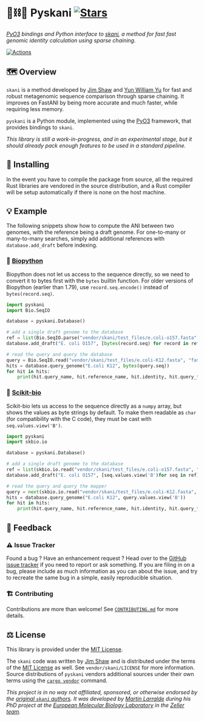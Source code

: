 # 🐍⛓️🧬 Pyskani [![Stars](https://img.shields.io/github/stars/althonos/pyskani.svg?style=social&maxAge=3600&label=Star)](https://github.com/althonos/pyskani/stargazers)

*[PyO3](https://pyo3.rs/) bindings and Python interface to [skani](https://github.com/bluenote-1577/skani), a method for fast fast genomic identity calculation using sparse chaining.*

[![Actions](https://img.shields.io/github/actions/workflow/status/althonos/pyskani/test.yml?branch=main&logo=github&style=flat-square&maxAge=300)](https://github.com/althonos/pyskani/actions)
<!-- [![Coverage](https://img.shields.io/codecov/c/gh/althonos/pyskani/branch/main.svg?style=flat-square&maxAge=3600)](https://codecov.io/gh/althonos/pyskani/)
[![License](https://img.shields.io/badge/license-MIT-blue.svg?style=flat-square&maxAge=2678400)](https://choosealicense.com/licenses/mit/)
[![PyPI](https://img.shields.io/pypi/v/pyskani.svg?style=flat-square&maxAge=3600)](https://pypi.org/project/pyskani)
[![Bioconda](https://img.shields.io/conda/vn/bioconda/pyskani?style=flat-square&maxAge=3600&logo=anaconda)](https://anaconda.org/bioconda/pyskani)
[![AUR](https://img.shields.io/aur/version/python-pyskani?logo=archlinux&style=flat-square&maxAge=3600)](https://aur.archlinux.org/packages/python-pyskani)
[![Wheel](https://img.shields.io/pypi/wheel/pyskani.svg?style=flat-square&maxAge=3600)](https://pypi.org/project/pyskani/#files)
[![Python Versions](https://img.shields.io/pypi/pyversions/pyskani.svg?style=flat-square&maxAge=600)](https://pypi.org/project/pyskani/#files)
[![Python Implementations](https://img.shields.io/pypi/implementation/pyskani.svg?style=flat-square&maxAge=600&label=impl)](https://pypi.org/project/pyskani/#files)
[![Source](https://img.shields.io/badge/source-GitHub-303030.svg?maxAge=2678400&style=flat-square)](https://github.com/althonos/pyskani/)
[![Mirror](https://img.shields.io/badge/mirror-EMBL-009f4d?style=flat-square&maxAge=2678400)](https://git.embl.de/larralde/pyskani/)
[![Issues](https://img.shields.io/github/issues/althonos/pyskani.svg?style=flat-square&maxAge=600)](https://github.com/althonos/pyskani/issues)
[![Docs](https://img.shields.io/readthedocs/pyskani/latest?style=flat-square&maxAge=600)](https://pyskani.readthedocs.io)
[![Changelog](https://img.shields.io/badge/keep%20a-changelog-8A0707.svg?maxAge=2678400&style=flat-square)](https://github.com/althonos/pyskani/blob/master/CHANGELOG.md)
[![Downloads](https://img.shields.io/badge/dynamic/json?style=flat-square&color=303f9f&maxAge=86400&label=downloads&query=%24.total_downloads&url=https%3A%2F%2Fapi.pepy.tech%2Fapi%2Fprojects%2Fpyskani)](https://pepy.tech/project/pyskani) -->


## 🗺️ Overview

`skani` is a method developed by [Jim Shaw](https://jim-shaw-bluenote.github.io/)
and [Yun William Yu](https://github.com/yunwilliamyu) for fast and robust 
metagenomic sequence comparison through sparse chaining. It improves on 
FastANI by being more accurate and much faster, while requiring less memory.

`pyskani` is a Python module, implemented using the [PyO3](https://pyo3.rs/)
framework, that provides bindings to `skani`. 

*This library is still a work-in-progress, and in an experimental stage,
but it should already pack enough features to be used in a standard pipeline.*


## 🔧 Installing

<!-- pyskani can be installed directly from [PyPI](https://pypi.org/project/pyskani/),
which hosts some pre-built CPython wheels for x86-64 Unix platforms, as well
as the code required to compile from source with Cython:
```console
$ pip install pyskani
``` -->

In the event you have to compile the package from source, all the required
Rust libraries are vendored in the source distribution, and a Rust compiler
will be setup automatically if there is none on the host machine.

<!-- Otherwise, pyskani is also available as a [Bioconda](https://anaconda.org/bioconda/pyskani)
package:
```console
$ conda install -c bioconda pyskani
``` -->

## 💡 Example

The following snippets show how to compute the ANI between two genomes,
with the reference being a draft genome.  For one-to-many or many-to-many 
searches, simply add additional references with `database.add_draft` before 
indexing.


### 🔬 [Biopython](https://github.com/biopython/biopython)

Biopython does not let us access to the sequence directly, so we need to
convert it to bytes first with the `bytes` builtin function. For older
versions of Biopython (earlier than 1.79), use `record.seq.encode()`
instead of `bytes(record.seq)`.

```python
import pyskani
import Bio.SeqIO

database = pyskani.Database()

# add a single draft genome to the database
ref = list(Bio.SeqIO.parse("vendor/skani/test_files/e.coli-o157.fasta", "fasta"))
database.add_draft("E. coli O157", [bytes(record.seq) for record in ref])

# read the query and query the database
query = Bio.SeqIO.read("vendor/skani/test_files/e.coli-K12.fasta", "fasta")
hits = database.query_genome("E.coli K12", bytes(query.seq))
for hit in hits:
    print(hit.query_name, hit.reference_name, hit.identity, hit.query_fraction, hit.reference_fraction)
```

### 🧪 [Scikit-bio](https://github.com/biocore/scikit-bio)

Scikit-bio lets us access to the sequence directly as a `numpy` array, but
shows the values as byte strings by default. To make them readable as
`char` (for compatibility with the C code), they must be cast with
`seq.values.view('B')`.

```python
import pyskani
import skbio.io

database = pyskani.Database()

# add a single draft genome to the database
ref = list(skbio.io.read("vendor/skani/test_files/e.coli-o157.fasta", "fasta"))
database.add_draft("E. coli O157", [seq.values.view('B')for seq in ref])

# read the query and query the mapper
query = next(skbio.io.read("vendor/skani/test_files/e.coli-K12.fasta", "fasta"))
hits = database.query_genome("E.coli K12", query.values.view('B'))
for hit in hits:
    print(hit.query_name, hit.reference_name, hit.identity, hit.query_fraction, hit.reference_fraction)
```


## 💭 Feedback

### ⚠️ Issue Tracker

Found a bug ? Have an enhancement request ? Head over to the 
[GitHub issue tracker](https://github.com/althonos/pyskani/issues) if you need 
to report or ask something. If you are filing in on a bug, please include as 
much information as you can about the issue, and try to recreate the same bug
in a simple, easily reproducible situation.

### 🏗️ Contributing

Contributions are more than welcome! See
[`CONTRIBUTING.md`](https://github.com/althonos/pyskani/blob/master/CONTRIBUTING.md)
for more details.


## ⚖️ License

This library is provided under the [MIT License](https://choosealicense.com/licenses/mit/).

The `skani` code was written by [Jim Shaw](https://jim-shaw-bluenote.github.io/)
and is distributed under the terms of the [MIT License](https://choosealicense.com/licenses/mit/) 
as well. See `vendor/skani/LICENSE` for more information. Source distributions 
of `pyskani` vendors additional sources under their own terms using 
the [`cargo vendor`](https://doc.rust-lang.org/cargo/commands/cargo-vendor.html) 
command.

*This project is in no way not affiliated, sponsored, or otherwise endorsed
by the [original `skani` authors](https://jim-shaw-bluenote.github.io/). 
It was developed by [Martin Larralde](https://github.com/althonos/) during his 
PhD project at the [European Molecular Biology Laboratory](https://www.embl.de/) 
in the [Zeller team](https://github.com/zellerlab).*
